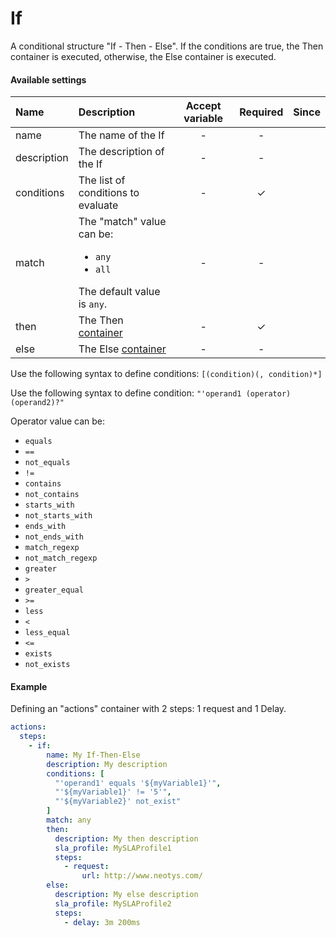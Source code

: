 # If

A conditional structure "If - Then - Else". If the conditions are true, the Then container is executed, otherwise, the Else container is executed.

#### Available settings
| Name         | Description                                                                                        | Accept variable | Required           | Since |
|:------------ |:-------------------------------------------------------------------------------------------------- |:---------------:|:------------------:|:-----:|
| name         | The name of the If                                                                                 | -               | -                  |       |
| description  | The description of the If                                                                          | -               | -                  |       |
| conditions   | The list of conditions to evaluate                                                                 | -               | &#x2713;           |       |
| match        | The "match" value can be: <ul><li>`any`</li><li>`all`</li></ul>The default value is `any`.    | -               | -                  |       |
| then         | The Then [container](container.md)                                                                 | -               | &#x2713;           |       |
| else         | The Else [container](container.md)                                                                 | -               | -                  |       |

Use the following syntax to define conditions: `[(condition)(, condition)*]`

Use the following syntax to define condition: `"'operand1 (operator) (operand2)?"`

Operator value can be: <ul><li>`equals`</li><li>`==`</li><li>`not_equals`</li><li>`!=`</li><li>`contains`</li><li>`not_contains`</li><li>`starts_with`</li><li>`not_starts_with`</li><li>`ends_with`</li><li>`not_ends_with`</li><li>`match_regexp`</li><li>`not_match_regexp`</li><li>`greater`</li><li>`>`</li><li>`greater_equal`</li><li>`>=`</li><li>`less`</li><li>`<`</li><li>`less_equal`</li><li>`<=`</li><li>`exists`</li><li>`not_exists`</li></ul>

#### Example
Defining an "actions" container with 2 steps: 1 request and 1 Delay.
```yaml
actions:
  steps:
    - if:
        name: My If-Then-Else
        description: My description
        conditions: [
          "'operand1' equals '${myVariable1}'",
          "'${myVariable1}' != '5'",
          "'${myVariable2}' not_exist"
        ]
        match: any
        then:
          description: My then description
          sla_profile: MySLAProfile1
          steps:
            - request:
                url: http://www.neotys.com/
        else:
          description: My else description
          sla_profile: MySLAProfile2
          steps:
            - delay: 3m 200ms
```